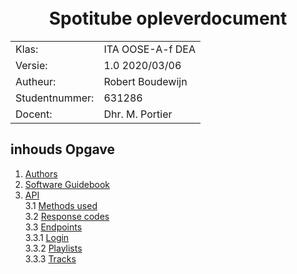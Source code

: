 <h1 align="center">
  <br>
  Spotitube opleverdocument 
  <br>
</h1>
<table align="center">
    <tr>
        <td>Klas:</td>
        <td>ITA OOSE-A-f DEA</td>
    </tr>
    <tr>
        <td>Versie:</td>
        <td>1.0 2020/03/06</td>
    </tr>
    <tr>
        <td>Autheur:</td>
        <td>Robert Boudewijn</td>
    </tr>
    <tr>
        <td>Studentnummer:</td>
        <td>631286</td>
    </tr>
    <tr>
        <td>Docent:</td>
        <td>Dhr. M. Portier</td>
    </tr>
</table>

## inhouds Opgave
1. [Authors](#authors)
2. [Software Guidebook](#software-guidebook)
3. [API](#API)<br>
    3.1 [Methods used](#Methods-used)<br>
    3.2 [Response codes](#Response-codes)<br>
    3.3 [Endpoints](#Endpoints)<br>
        3.3.1 [Login](#Login)<br>
        3.3.2 [Playlists](#Playlists)<br>
        3.3.3 [Tracks](#Tracks)<br>
        
